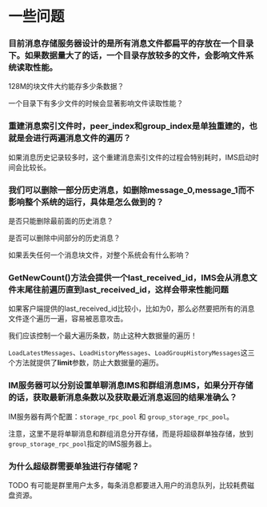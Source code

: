 # 一些问题

### 目前消息存储服务器设计的是所有消息文件都扁平的存放在一个目录下。如果数据量大了的话，一个目录存放较多的文件，会影响文件系统读取性能。

128M的块文件大约能存多少条数据？

一个目录下有多少文件的时候会显著影响文件读取性能？

### 重建消息索引文件时，peer_index和group_index是单独重建的，也就是会进行两遍消息文件的遍历？

如果消息历史记录较多时，这个重建消息索引文件的过程会特别耗时，IMS启动时间会比较长。

### 我们可以删除一部分历史消息，如删除message_0,message_1而不影响整个系统的运行，具体是怎么做到的？

是否只能删除最前面的历史消息？

是否可以删除中间部分的历史消息？

如果丢失任何一个消息块文件，对整个系统会有什么影响？

### GetNewCount()方法会提供一个last_received_id，IMS会从消息文件末尾往前遍历直到last_received_id，这样会带来性能问题

如果客户端提供的last_received_id比较小，比如为0，那么必然要把所有的消息文件逐个遍历一遍，容易被恶意攻击。

我们应该控制一个最大遍历条数，防止这种大数据量的遍历！

`LoadLatestMessages`、`LoadHistoryMessages`、`LoadGroupHistoryMessages`这三个方法就提供了**limit**参数，防止大数据量的遍历。

### IM服务器可以分别设置单聊消息IMS和群组消息IMS，如果分开存储的话，获取最新消息条数以及获取最近消息返回的结果准确么？

IM服务器有两个配置：`storage_rpc_pool` 和 `group_storage_rpc_pool`。

注意，这里不是将单聊消息和群组消息分开存储，而是将超级群单独存储，放到`group_storage_rpc_pool`指定的IMS服务器上。

### 为什么超级群需要单独进行存储呢？

TODO 有可能是群里用户太多，每条消息都要进入用户的消息队列，比较耗费磁盘资源。